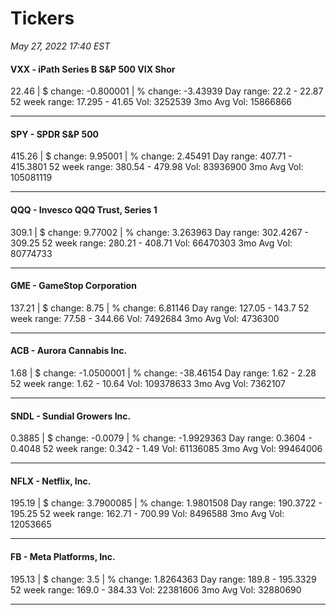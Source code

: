 # Tickers
*May 27, 2022 17:40 EST*

#### VXX - iPath Series B S&P 500 VIX Shor
22.46 | $ change: -0.800001 | % change: -3.43939
Day range: 22.2 - 22.87 52 week range: 17.295 - 41.65
Vol: 3252539 3mo Avg Vol: 15866866

---

#### SPY - SPDR S&P 500
415.26 | $ change: 9.95001 | % change: 2.45491
Day range: 407.71 - 415.3801 52 week range: 380.54 - 479.98
Vol: 83936900 3mo Avg Vol: 105081119

---

#### QQQ - Invesco QQQ Trust, Series 1
309.1 | $ change: 9.77002 | % change: 3.263963
Day range: 302.4267 - 309.25 52 week range: 280.21 - 408.71
Vol: 66470303 3mo Avg Vol: 80774733

---

#### GME - GameStop Corporation
137.21 | $ change: 8.75 | % change: 6.81146
Day range: 127.05 - 143.7 52 week range: 77.58 - 344.66
Vol: 7492684 3mo Avg Vol: 4736300

---

#### ACB - Aurora Cannabis Inc.
1.68 | $ change: -1.0500001 | % change: -38.46154
Day range: 1.62 - 2.28 52 week range: 1.62 - 10.64
Vol: 109378633 3mo Avg Vol: 7362107

---

#### SNDL - Sundial Growers Inc.
0.3885 | $ change: -0.0079 | % change: -1.9929363
Day range: 0.3604 - 0.4048 52 week range: 0.342 - 1.49
Vol: 61136085 3mo Avg Vol: 99464006

---

#### NFLX - Netflix, Inc.
195.19 | $ change: 3.7900085 | % change: 1.9801508
Day range: 190.3722 - 195.25 52 week range: 162.71 - 700.99
Vol: 8496588 3mo Avg Vol: 12053665

---

#### FB - Meta Platforms, Inc.
195.13 | $ change: 3.5 | % change: 1.8264363
Day range: 189.8 - 195.3329 52 week range: 169.0 - 384.33
Vol: 22381606 3mo Avg Vol: 32880690

---

